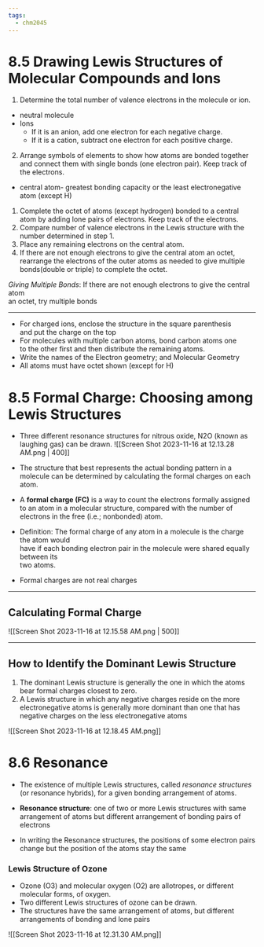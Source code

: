 ```yaml
---
tags:
  - chm2045
---
```



# 8.5 Drawing Lewis Structures of Molecular Compounds and Ions

1. Determine the total number of valence electrons in the molecule or ion.  
- neutral molecule  
- Ions  
	- If it is an anion, add one electron for each negative charge.  
	- If it is a cation, subtract one electron for each positive charge.  

2. Arrange symbols of elements to show how atoms are bonded together and connect them with  single bonds (one electron pair). Keep track of the electrons.  
- central atom- greatest bonding capacity or the least electronegative atom (except H)  

1. Complete the octet of atoms (except hydrogen) bonded to a central atom by adding lone pairs of electrons. Keep track of the electrons.  
2. Compare number of valence electrons in the Lewis structure with the number determined in step 1.  
3. Place any remaining electrons on the central atom.  
4. If there are not enough electrons to give the central atom an octet, rearrange the electrons of  the outer atoms as needed to give multiple bonds(double or triple) to complete the octet.

_Giving Multiple Bonds_: If there are not enough electrons to give the central atom  
an octet, try multiple bonds

---
- For charged ions, enclose the structure in the square parenthesis  
and put the charge on the top  
- For molecules with multiple carbon atoms, bond carbon atoms one  
to the other first and then distribute the remaining atoms.  
- Write the names of the Electron geometry; and Molecular Geometry  
- All atoms must have octet shown (except for H)

# 8.5 Formal Charge: Choosing among Lewis Structures

- Three different resonance structures for nitrous oxide, N2O (known as laughing gas) can be drawn.
![[Screen Shot 2023-11-16 at 12.13.28 AM.png | 400]]

- The structure that best represents the actual bonding pattern in a molecule can be determined by calculating the formal charges on each atom.  
- A **formal charge (FC)** is a way to count the electrons formally assigned to an atom in a molecular structure, compared with the number of electrons in the free (i.e.; nonbonded) atom.  
- Definition: The formal charge of any atom in a molecule is the charge the atom would  
have if each bonding electron pair in the molecule were shared equally between its  
two atoms.  
- Formal charges are not real charges

---
## Calculating Formal Charge


![[Screen Shot 2023-11-16 at 12.15.58 AM.png |  500]]

___
## How to Identify the Dominant Lewis Structure  
1) The dominant Lewis structure is generally the one in which the atoms bear formal charges closest to zero.  
2) A Lewis structure in which any negative charges reside on the more electronegative atoms is generally more dominant than one that has negative charges on the less electronegative atoms

![[Screen Shot 2023-11-16 at 12.18.45 AM.png]]

# 8.6 Resonance

- The existence of multiple Lewis structures, called _resonance structures_ (or resonance hybrids), for a given bonding arrangement of atoms.  

- **Resonance structure**: one of two or more Lewis structures with same arrangement of atoms but different arrangement of bonding pairs of electrons  
- In writing the Resonance structures, the positions of some electron pairs change but the position of the atoms stay the same

### Lewis Structure of Ozone  

- Ozone (O3) and molecular oxygen (O2) are allotropes, or different molecular forms, of oxygen.  
- Two different Lewis structures of ozone can be drawn.  
- The structures have the same arrangement of atoms, but different arrangements of bonding and lone pairs

![[Screen Shot 2023-11-16 at 12.31.30 AM.png]]
